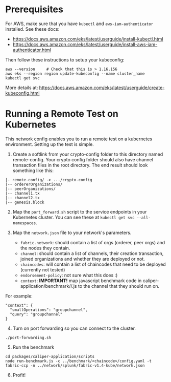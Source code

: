 # Prerequisites
For AWS, make sure that you have `kubectl` and `aws-iam-authenticator` installed. See these docs:
  * https://docs.aws.amazon.com/eks/latest/userguide/install-kubectl.html
  * https://docs.aws.amazon.com/eks/latest/userguide/install-aws-iam-authenticator.html

Then follow these instructions to setup your kubeconfig:
```
aws --version     # Check that this is > 1.16.156
aws eks --region region update-kubeconfig --name cluster_name
kubectl get svc
```
More details at: https://docs.aws.amazon.com/eks/latest/userguide/create-kubeconfig.html

# Running a Remote Test on Kubernetes
This network config enables you to run a remote test on a kubernetes environment. Setting up the test is simple.

1. Create a softlink from your crypto-config folder to this directory named remote-config. Your crypto config folder should also have
channel transaction files in the root directory. The end result should look something like this:

```
|- remote-config/ -> .../crypto-config
|-- ordererOrganizations/
|-- peerOrganizations/
|-- channel1.tx
|-- channel2.tx
|-- genesis.block
```

2. Map the `port_forward.sh` script to the service endpoints in your Kubernetes cluster. You can see these at `kubectl get svc --all-namespaces`.

3. Map the `network.json` file to your network's parameters.

    * `fabric.network`: should contain a list of orgs (orderer, peer orgs) and the nodes they contain.
    * `channel`: should contain a list of channels, their creation transaction, joined organizations and whether they are deployed or not.
    * `chaincodes`: will contain a list of chaincodes that need to be deployed (currently not tested)
    * `endorsement-policy`: not sure what this does :)
    * `context`: **IMPORTANT!** map javascript benchmark code in caliper-application/benchmark/<chaincode>/<operation>.js to the channel that they should run on.

For example:

```
"context": {
  "smallOperations": "groupchannel",
  "query": "groupchannel"
}
```

4. Turn on port forwarding so you can connect to the cluster. 
```
./port-forwarding.sh
```

5. Run the benchmark
```
cd packages/caliper-application/scripts
node run-benchmark.js -c ../benchmark/<chaincode>/config.yaml -t fabric-ccp -n ../network/splunk/fabric-v1.4-kube/network.json
```

6. Profit!